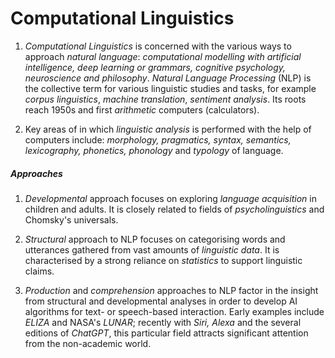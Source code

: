 # Computational Linguistics

1) *Computational Linguistics* is concerned with the various ways to approach *natural language*: *computational modelling with artificial intelligence, deep learning or grammars, cognitive psychology, neuroscience and philosophy*. *Natural Language Processing* (NLP) is the collective term for various linguistic studies and tasks, for example *corpus linguistics*, *machine translation*, *sentiment analysis*. Its roots reach 1950s and first *arithmetic* computers (calculators).

2) Key areas of in which *linguistic analysis* is performed with the help of computers include: *morphology, pragmatics, syntax, semantics, lexicography, phonetics, phonology* and *typology* of language.

##### Approaches

1) *Developmental* approach focuses on exploring *language acquisition* in children and adults. It is closely related to fields of *psycholinguistics* and Chomsky's universals.

2) *Structural* approach to NLP focuses on categorising words and utterances gathered from vast amounts of *linguistic data*. It is characterised by a strong reliance on *statistics* to support linguistic claims.

3) *Production* and *comprehension* approaches to NLP factor in the insight from structural and developmental analyses in order to develop AI algorithms for text- or speech-based interaction. Early examples include *ELIZA* and  NASA's *LUNAR*; recently with *Siri, Alexa* and the several editions of *ChatGPT*, this particular field attracts significant attention from the non-academic world.
